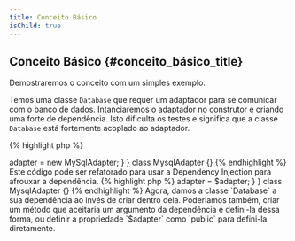 ```yaml
---
title: Conceito Básico
isChild: true
---
```


## Conceito Básico {#conceito_básico_title}

Demostraremos o conceito com um simples exemplo.

Temos uma classe `Database` que requer um adaptador para se comunicar com o banco de dados. Intanciaremos o adaptador
no construtor e criando uma forte de dependência. Isto dificulta os testes e significa que a classe `Database` está
fortemente acoplado ao adaptador.

{% highlight php %}
<?php
namespace Database;

class Database
{
    protected $adapter;

    public function __construct()
    {
        $this->adapter = new MySqlAdapter;
    }
}

class MysqlAdapter {}
{% endhighlight %}

Este código pode ser refatorado para usar a Dependency Injection para afrouxar a dependência.

{% highlight php %}
<?php
namespace Database;

class Database
{
    protected $adapter;

    public function __construct(MySqlAdapter $adapter)
    {
        $this->adapter = $adapter;
    }
}

class MysqlAdapter {}
{% endhighlight %}

Agora, damos a classe `Database` a sua dependência ao invés de criar dentro dela. Poderiamos também, criar um método
que aceitaria um argumento da dependência e defini-la dessa forma, ou definir a propriedade `$adapter` como `public`
para defini-la diretamente.

